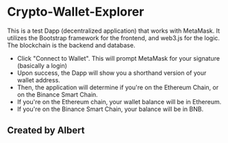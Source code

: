 # Crypto-Wallet-Explorer
This is a test Dapp (decentralized application) that works with MetaMask.
It utilizes the Bootstrap framework for the frontend, and web3.js for the logic. The blockchain is the backend and database.

- Click "Connect to Wallet". This will prompt MetaMask for your signature (basically a login)
- Upon success, the Dapp will show you a shorthand version of your wallet address.
- Then, the application will determine if you're on the Ethereum Chain, or on the Binance Smart Chain.
- If you're on the Ethereum chain, your wallet balance will be in Ethereum.
- If you're on the Binance Smart Chain, your balance will be in BNB.

## Created by Albert ##
